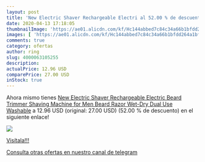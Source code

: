 ```yaml
---
layout: post
title: 'New Electric Shaver Rechargeable Electri al 52.00 % de descuento'
date: 2020-04-13 17:18:05
thumbnailImage: 'https://ae01.alicdn.com/kf/Hc144abbed7c84c34a66b1bfdd264a1bfM/New-Electric-Shaver-Rechargeable-Electric-Beard-Trimmer-Shaving-Machine-for-Men-Beard-Razor-Wet-Dry-Dual.jpg_350x350._SL200_.jpg'
images: [ 'https://ae01.alicdn.com/kf/Hc144abbed7c84c34a66b1bfdd264a1bfM/New-Electric-Shaver-Rechargeable-Electric-Beard-Trimmer-Shaving-Machine-for-Men-Beard-Razor-Wet-Dry-Dual.jpg_350x350._SL200_.jpg' ]
comments: true
category: ofertas
author: ring
slug: 4000063105255
description:
actualPrice: 12.96 USD
comparePrice: 27.00 USD
inStock: true
---
```


Ahora mismo tienes [New Electric Shaver Rechargeable Electric Beard Trimmer Shaving Machine for Men Beard Razor Wet-Dry Dual Use Washable](https://www.amazon.com/dp/4000063105255/?tag=redken08-20) a 12.96 USD (original: 27.00 USD) (52.00 %  de descuento) en el siguiente enlace!

[![](https://ae01.alicdn.com/kf/Hc144abbed7c84c34a66b1bfdd264a1bfM/New-Electric-Shaver-Rechargeable-Electric-Beard-Trimmer-Shaving-Machine-for-Men-Beard-Razor-Wet-Dry-Dual.jpg_350x350._SL200_.jpg)](https://www.amazon.com/dp/4000063105255/?tag=redken08-20)

[Visítala!!!](https://www.amazon.com/dp/4000063105255/?tag=redken08-20)

[Consulta otras ofertas en nuestro canal de telegram](https://t.me/s/ofertas25)
